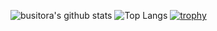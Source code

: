 ![busitora's github stats](https://github-readme-stats.vercel.app/api?username=busitora&count_private=true&show_icons=true&theme=radical)
![Top Langs](https://github-readme-stats.vercel.app/api/top-langs/?username=busitora&theme=radical)
[![trophy](https://github-profile-trophy.vercel.app/?username=busitora&column=9)](https://github.com/busitora/github-profile-trophy)

